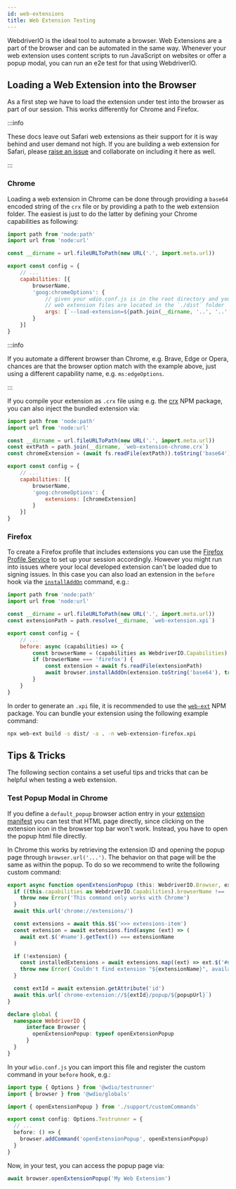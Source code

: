 ```yaml
---
id: web-extensions
title: Web Extension Testing
---
```


WebdriverIO is the ideal tool to automate a browser. Web Extensions are a part of the browser and can be automated in the same way. Whenever your web extension uses content scripts to run JavaScript on websites or offer a popup modal, you can run an e2e test for that using WebdriverIO.

## Loading a Web Extension into the Browser

As a first step we have to load the extension under test into the browser as part of our session. This works differently for Chrome and Firefox.

:::info

These docs leave out Safari web extensions as their support for it is way behind and user demand not high. If you are building a web extension for Safari, please [raise an issue](https://github.com/webdriverio/webdriverio/issues/new?assignees=&labels=Docs+%F0%9F%93%96%2CNeeds+Triaging+%E2%8F%B3&template=documentation.yml&title=%5B%F0%9F%93%96+Docs%5D%3A+%3Ctitle%3E) and collaborate on including it here as well.

:::

### Chrome

Loading a web extension in Chrome can be done through providing a `base64` encoded string of the `crx` file or by providing a path to the web extension folder. The easiest is just to do the latter by defining your Chrome capabilities as following:

```js wdio.conf.js
import path from 'node:path'
import url from 'node:url'

const __dirname = url.fileURLToPath(new URL('.', import.meta.url))

export const config = {
    // ...
    capabilities: [{
        browserName,
        'goog:chromeOptions': {
            // given your wdio.conf.js is in the root directory and your compiled
            // web extension files are located in the `./dist` folder
            args: [`--load-extension=${path.join(__dirname, '..', '..', 'dist')}`]
        }
    }]
}
```

:::info

If you automate a different browser than Chrome, e.g. Brave, Edge or Opera, chances are that the browser option match with the example above, just using a different capability name, e.g. `ms:edgeOptions`.

:::

If you compile your extension as `.crx` file using e.g. the [crx](https://www.npmjs.com/package/crx) NPM package, you can also inject the bundled extension via:

```js wdio.conf.js
import path from 'node:path'
import url from 'node:url'

const __dirname = url.fileURLToPath(new URL('.', import.meta.url))
const extPath = path.join(__dirname, `web-extension-chrome.crx`)
const chromeExtension = (await fs.readFile(extPath)).toString('base64')

export const config = {
    // ...
    capabilities: [{
        browserName,
        'goog:chromeOptions': {
            extensions: [chromeExtension]
        }
    }]
}
```

### Firefox

To create a Firefox profile that includes extensions you can use the [Firefox Profile Service](/docs/firefox-profile-service) to set up your session accordingly. However you might run into issues where your local developed extension can't be loaded due to signing issues. In this case you can also load an extension in the `before` hook via the [`installAddOn`](/docs/api/gecko#installaddon) command, e.g.:

```js wdio.conf.js
import path from 'node:path'
import url from 'node:url'

const __dirname = url.fileURLToPath(new URL('.', import.meta.url))
const extensionPath = path.resolve(__dirname, `web-extension.xpi`)

export const config = {
    // ...
    before: async (capabilities) => {
        const browserName = (capabilities as WebdriverIO.Capabilities).browserName
        if (browserName === 'firefox') {
            const extension = await fs.readFile(extensionPath)
            await browser.installAddOn(extension.toString('base64'), true)
        }
    }
}
```

In order to generate an `.xpi` file, it is recommended to use the [`web-ext`](https://www.npmjs.com/package/web-ext) NPM package. You can bundle your extension using the following example command:

```sh
npx web-ext build -s dist/ -a . -n web-extension-firefox.xpi
```

## Tips & Tricks

The following section contains a set useful tips and tricks that can be helpful when testing a web extension.

### Test Popup Modal in Chrome

If you define a `default_popup` browser action entry in your [extension manifest](https://developer.mozilla.org/en-US/docs/Mozilla/Add-ons/WebExtensions/manifest.json/browser_action) you can test that HTML page directly, since clicking on the extension icon in the browser top bar won't work. Instead, you have to open the popup html file directly.

In Chrome this works by retrieving the extension ID and opening the popup page through `browser.url('...')`. The behavior on that page will be the same as within the popup. To do so we recommend to write the following custom command:

```ts customCommand.ts
export async function openExtensionPopup (this: WebdriverIO.Browser, extensionName: string, popupUrl = 'index.html') {
  if ((this.capabilities as WebdriverIO.Capabilities).browserName !== 'chrome') {
    throw new Error('This command only works with Chrome')
  }
  await this.url('chrome://extensions/')

  const extensions = await this.$$('>>> extensions-item')
  const extension = await extensions.find(async (ext) => (
    await ext.$('#name').getText()) === extensionName
  )

  if (!extension) {
    const installedExtensions = await extensions.map((ext) => ext.$('#name').getText())
    throw new Error(`Couldn't find extension "${extensionName}", available installed extensions are "${installedExtensions.join('", "')}"`)
  }

  const extId = await extension.getAttribute('id')
  await this.url(`chrome-extension://${extId}/popup/${popupUrl}`)
}

declare global {
  namespace WebdriverIO {
      interface Browser {
        openExtensionPopup: typeof openExtensionPopup
      }
  }
}
```

In your `wdio.conf.js` you can import this file and register the custom command in your `before` hook, e.g.:

```ts wdio.conf.ts
import type { Options } from '@wdio/testrunner'
import { browser } from '@wdio/globals'

import { openExtensionPopup } from './support/customCommands'

export const config: Options.Testrunner = {
  // ...
  before: () => {
    browser.addCommand('openExtensionPopup', openExtensionPopup)
  }
}
```

Now, in your test, you can access the popup page via:

```ts
await browser.openExtensionPopup('My Web Extension')
```
